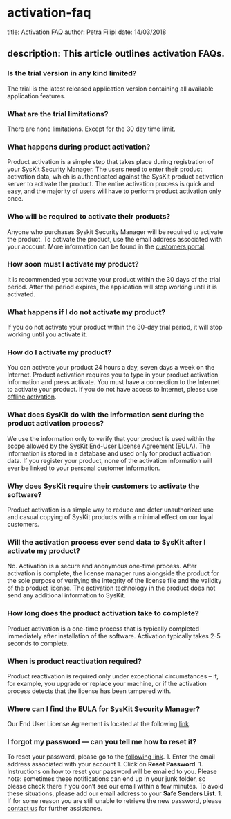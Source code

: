 # activation-faq

title: Activation FAQ author: Petra Filipi date: 14/03/2018

## description: This article outlines activation FAQs.

### Is the trial version in any kind limited?

The trial is the latest released application version containing all available application features.

### What are the trial limitations?

There are none limitations. Except for the 30 day time limit.

### What happens during product activation?

Product activation is a simple step that takes place during registration of your SysKit Security Manager. The users need to enter their product activation data, which is authenticated against the SysKit product activation server to activate the product. The entire activation process is quick and easy, and the majority of users will have to perform product activation only once.

### Who will be required to activate their products?

Anyone who purchases Syskit Security Manager will be required to activate the product. To activate the product, use the email address associated with your account. More information can be found in the [customers portal](https://my.syskit.com).

### How soon must I activate my product?

It is recommended you activate your product within the 30 days of the trial period. After the period expires, the application will stop working until it is activated.

### What happens if I do not activate my product?

If you do not activate your product within the 30-day trial period, it will stop working until you activate it.

### How do I activate my product?

You can activate your product 24 hours a day, seven days a week on the Internet. Product activation requires you to type in your product activation information and press activate. You must have a connection to the Internet to activate your product. If you do not have access to Internet, please use [offline activation](../activation/online-offline-activation.md).

### What does SysKit do with the information sent during the product activation process?

We use the information only to verify that your product is used within the scope allowed by the SysKit End-User License Agreement \(EULA\). The information is stored in a database and used only for product activation data. If you register your product, none of the activation information will ever be linked to your personal customer information.

### Why does SysKit require their customers to activate the software?

Product activation is a simple way to reduce and deter unauthorized use and casual copying of SysKit products with a minimal effect on our loyal customers.

### Will the activation process ever send data to SysKit after I activate my product?

No. Activation is a secure and anonymous one-time process. After activation is complete, the license manager runs alongside the product for the sole purpose of verifying the integrity of the license file and the validity of the product license. The activation technology in the product does not send any additional information to SysKit.

### How long does the product activation take to complete?

Product activation is a one-time process that is typically completed immediately after installation of the software. Activation typically takes 2-5 seconds to complete.

### When is product reactivation required?

Product reactivation is required only under exceptional circumstances – if, for example, you upgrade or replace your machine, or if the activation process detects that the license has been tampered with.

### Where can I find the EULA for SysKit Security Manager?

Our End User License Agreement is located at the following [link](https://www.syskit.com/eula).

### I forgot my password — can you tell me how to reset it?

To reset your password, please go to the [following link](https://my.syskit.com/ForgotPassword.aspx). 1. Enter the email address associated with your account 1. Click on **Reset Password**. 1. Instructions on how to reset your password will be emailed to you. Please note: sometimes these notifications can end up in your junk folder, so please check there if you don’t see our email within a few minutes. To avoid these situations, please add our email address to your **Safe Senders List**. 1. If for some reason you are still unable to retrieve the new password, please [contact us](https://www.syskit.com/company/contact-us/) for further assistance.

